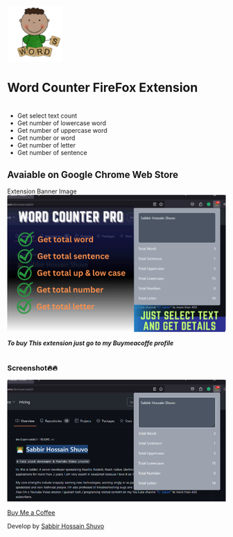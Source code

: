 ![logo](./icon/icon128.png)
# Word Counter FireFox Extension

#

- Get select text count
- Get number of lowercase word
- Get number of uppercase word
- Get number or word
- Get number of letter
- Get number of sentence

## Avaiable on Google Chrome Web Store
Extension Banner Image
![bannerImage](./screenshot/word%20counter.png)


***To buy This extension just go to my Buymeacoffe profile***

# 

### Screenshot🔥🔥
![screenshot](./screenshot/1.png)

[Buy Me a Coffee](https://www.buymeacoffee.com/devlopersabbir)

Develop by [Sabbir Hossain Shuvo](https://www.showwcase.com/devlopersabbir)